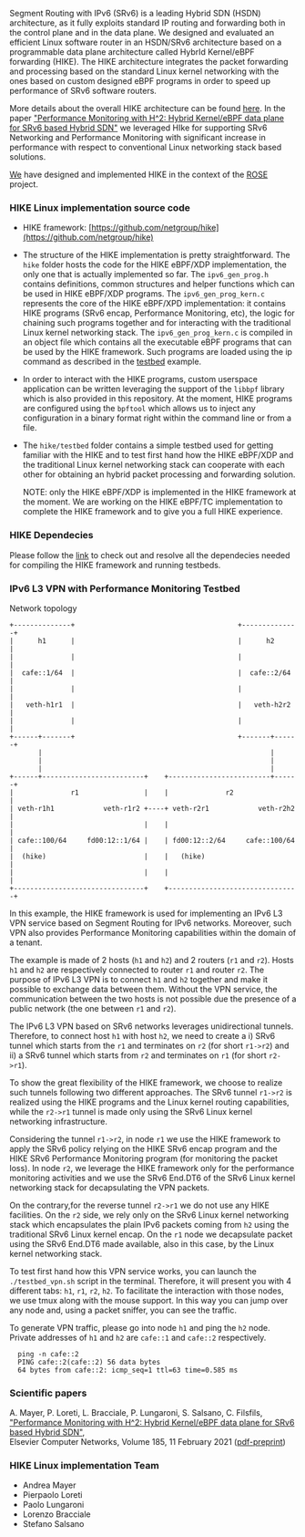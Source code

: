 Segment Routing with IPv6 (SRv6) is a leading Hybrid SDN (HSDN) architecture, as it fully exploits standard IP routing and forwarding both in the control plane and in the data plane. We designed and evaluated an efficient Linux software router in an HSDN/SRv6 architecture based on a programmable data plane architecture called HybrId Kernel/eBPF forwarding (HIKE). The HIKE architecture integrates the packet forwarding and processing based on the standard Linux kernel networking with the ones based on custom designed eBPF programs in order to speed up performance of SRv6 software routers.

More details about the overall HIKE architecture can be found [here](#scientific-papers). In the paper ["Performance Monitoring with H^2: Hybrid Kernel/eBPF data plane for SRv6 based Hybrid SDN"](http://netgroup.uniroma2.it/Stefano_Salsano/papers/20-srv6-hybrid-sdn-hike.pdf) we leveraged HIke for supporting SRv6 Networking and Performance Monitoring with significant increase in performance with respect to conventional Linux networking stack based solutions.

[We](#hike-linux-implementation-team) have designed and implemented HIKE in the context of the [ROSE](https://netgroup.github.io/rose/) project.

### HIKE Linux implementation source code

- HIKE framework: [https://github.com/netgroup/hike](https://github.com/netgroup/hike)

- The structure of the HIKE implementation is pretty straightforward. The `hike` folder hosts the code for the HIKE eBPF/XDP implementation, the only one that is actually implemented so far. The `ipv6_gen_prog.h` contains definitions, common structures and helper functions which can be used in HIKE eBPF/XDP programs. The `ipv6_gen_prog_kern.c` represents the core of the HIKE eBPF/XPD implementation: it contains HIKE programs (SRv6 encap, Performance Monitoring, etc), the logic for chaining such programs together and for interacting with the traditional Linux kernel networking stack.
The `ipv6_gen_prog_kern.c` is compiled in an object file which contains all the executable eBPF programs that can be used by the HIKE framework. Such programs are loaded using the ip command as described in the [testbed](#ipv6-l3-vpn-with-performance-monitoring-testbed) example.

- In order to interact with the HIKE programs, custom userspace application can be written leveraging the support of the `libbpf` library which is also provided in this repository. At the moment, HIKE programs are configured using the `bpftool` which allows us to inject any configuration in a binary format right within the command line or from a file.

- The `hike/testbed` folder contains a simple testbed used for getting familiar with the HIKE and to test first hand how the HIKE eBPF/XDP and the traditional Linux kernel networking stack can cooperate with each other for obtaining an hybrid packet processing and forwarding solution.

  NOTE: only the HIKE eBPF/XDP is implemented in the HIKE framework at the moment. We are working on the HIKE eBPF/TC implementation to complete the HIKE framework and to give you a full HIKE experience.

### HIKE Dependecies
Please follow the [link](https://github.com/netgroup/hike/blob/master/docs/setup_dependencies.org) to check out and resolve all the dependecies needed for compiling the HIKE framework and running testbeds.

### IPv6 L3 VPN with Performance Monitoring Testbed

Network topology
```text
+--------------+                                        +--------------+
|      h1      |                                        |      h2      |
|              |                                        |              |
|  cafe::1/64  |                                        |  cafe::2/64  |
|              |                                        |              |
|   veth-h1r1  |                                        |   veth-h2r2  |
|              |                                        |              |
+------+-------+                                        +-------+------+
       |                                                        |
       |                                                        |
       |                                                        |
+------+-------------------------+    +-------------------------+------+
|              r1                |    |              r2                |
| veth-r1h1            veth-r1r2 +----+ veth-r2r1            veth-r2h2 |
|                                |    |                                |
| cafe::100/64     fd00:12::1/64 |    | fd00:12::2/64     cafe::100/64 |
|  (hike)                        |    |   (hike)                       |
|                                |    |                                |
+--------------------------------+    +--------------------------------+
```

In this example, the HIKE framework is used for implementing an IPv6 L3 VPN service based on Segment Routing for IPv6 networks. Moreover, such VPN also provides Performance Monitoring capabilities within the domain of a tenant.

The example is made of 2 hosts (`h1` and `h2`) and 2 routers (`r1` and `r2`). Hosts `h1` and `h2` are respectively connected to router `r1` and router `r2`. The purpose of IPv6 L3 VPN is to connect `h1` and `h2` together and make it possible to exchange data between them. Without the VPN service, the communication between the two hosts is not possible due the presence of a public network (the one between `r1` and `r2`).

The IPv6 L3 VPN based on SRv6 networks leverages unidirectional tunnels. Therefore, to connect host `h1` with host `h2`, we need to create a i) SRv6 tunnel which starts from the `r1` and terminates on `r2` (for short `r1->r2`) and ii) a SRv6 tunnel which starts from `r2` and terminates on `r1` (for short `r2->r1`).  

To show the great flexibility of the HIKE framework, we choose to realize such tunnels following two different approaches. The SRv6 tunnel `r1->r2` is realized using the HIKE programs and the Linux kernel routing capabilities, while the `r2->r1` tunnel is made only using the SRv6 Linux kernel networking infrastructure.

Considering the tunnel `r1->r2`, in node `r1` we use the HIKE framework to apply the SRv6 policy relying on the HIKE SRv6 encap program and the HIKE SRv6 Performance Monitoring program (for monitoring the packet loss).
In node `r2`, we leverage the HIKE framework only for the performance monitoring activities and we use the SRv6 End.DT6 of the SRv6 Linux kernel networking stack for decapsulating the VPN packets.

On the contrary,for the reverse tunnel `r2->r1` we do not use any HIKE facilities. On the `r2` side, we rely only on the SRv6 Linux kernel networking stack which encapsulates the plain IPv6 packets coming from `h2` using the traditional SRv6 Linux kernel encap. On the `r1` node we decapsulate packet using the SRv6 End.DT6 made available, also in this case, by the Linux kernel networking stack.

To test first hand how this VPN service works, you can launch the `./testbed_vpn.sh` script in the terminal. Therefore, it will present you with 4 different tabs: `h1`, `r1`, `r2`, `h2`. To facilitate the interaction with those nodes, we use tmux along with the mouse support. In this way you can jump over any node and, using a packet sniffer, you can see the traffic.

To generate VPN traffic, please go into node `h1` and ping the `h2` node. Private addresses of `h1` and `h2` are `cafe::1` and `cafe::2` respectively.

```text
  ping -n cafe::2
  PING cafe::2(cafe::2) 56 data bytes
  64 bytes from cafe::2: icmp_seq=1 ttl=63 time=0.585 ms
```

### Scientific papers

A. Mayer, P. Loreti, L. Bracciale, P. Lungaroni, S. Salsano, C. Filsfils,<br>
["Performance Monitoring with H^2: Hybrid Kernel/eBPF data plane for SRv6 based Hybrid SDN"](https://doi.org/10.1016/j.comnet.2020.107705),<br>
Elsevier Computer Networks, Volume 185, 11 February 2021 ([pdf-preprint](http://netgroup.uniroma2.it/Stefano_Salsano/papers/20-srv6-hybrid-sdn-hike.pdf))

### HIKE Linux implementation Team

- Andrea Mayer
- Pierpaolo Loreti
- Paolo Lungaroni
- Lorenzo Bracciale
- Stefano Salsano
